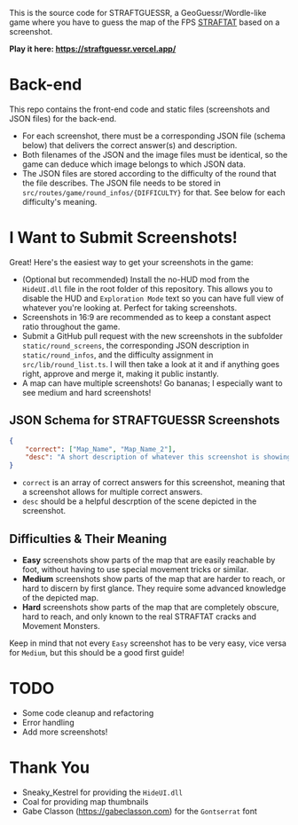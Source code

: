This is the source code for STRAFTGUESSR, a GeoGuessr/Wordle-like game where you have to guess the map of the FPS [STRAFTAT](https://store.steampowered.com/app/2386720/STRAFTAT/) based on a screenshot.

**Play it here: https://straftguessr.vercel.app/**

# Back-end

This repo contains the front-end code and static files (screenshots and JSON files) for the back-end.

* For each screenshot, there must be a corresponding JSON file (schema below) that delivers the correct answer(s) and description.
* Both filenames of the JSON and the image files must be identical, so the game can deduce which image belongs to which JSON data.
* The JSON files are stored according to the difficulty of the round that the file describes. The JSON file needs to be stored in `src/routes/game/round_infos/{DIFFICULTY}` for that. See below for each difficulty's meaning.

# I Want to Submit Screenshots!

Great! Here's the easiest way to get your screenshots in the game:

* (Optional but recommended) Install the no-HUD mod from the `HideUI.dll` file in the root folder of this repository. This allows you to disable the HUD and `Exploration Mode` text so you can have full view of whatever you're looking at. Perfect for taking screenshots.
* Screenshots in 16:9 are recommended as to keep a constant aspect ratio throughout the game.
* Submit a GitHub pull request with the new screenshots in the subfolder `static/round_screens`, the corresponding JSON description in `static/round_infos`, and the difficulty assignment in `src/lib/round_list.ts`. I will then take a look at it and if anything goes right, approve and merge it, making it public instantly.
* A map can have multiple screenshots! Go bananas; I especially want to see medium and hard screenshots!

## JSON Schema for STRAFTGUESSR Screenshots

```json
{
    "correct": ["Map_Name", "Map_Name_2"],
    "desc": "A short description of whatever this screenshot is showing."
}
```


* `correct` is an array of correct answers for this screenshot, meaning that a screenshot allows for multiple correct answers.
* `desc` should be a helpful descrption of the scene depicted in the screenshot.

## Difficulties & Their Meaning

* **Easy** screenshots show parts of the map that are easily reachable by foot, without having to use special movement tricks or similar.
* **Medium** screenshots show parts of the map that are harder to reach, or hard to discern by first glance. They require some advanced knowledge of the depicted map.
* **Hard** screenshots show parts of the map that are completely obscure, hard to reach, and only known to the real STRAFTAT cracks and Movement Monsters.

Keep in mind that not every `Easy` screenshot has to be very easy, vice versa for `Medium`, but this should be a good first guide!


# TODO

* Some code cleanup and refactoring
* Error handling
* Add more screenshots!

# Thank You

* Sneaky_Kestrel for providing the `HideUI.dll`
* Coal for providing map thumbnails
* Gabe Classon (https://gabeclasson.com) for the `Gontserrat` font

